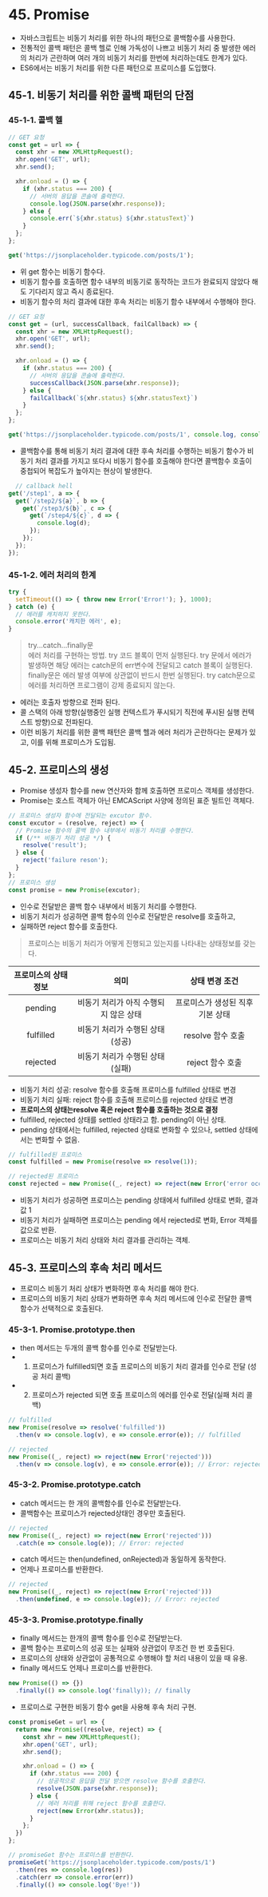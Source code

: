 # 45. Promise

- 자바스크립트는 비동기 처리를 위한 하나의 패턴으로 콜백함수를 사용한다.
- 전통적인 콜백 패턴은 콜백 헬로 인해 가독성이 나쁘고 비동기 처리 중 발생한 에러의 처리가 곤란하며 여러 개의 비동기 처리를 한번에 처리하는데도 한계가 있다.
- ES6에서는 비동기 처리를 위한 다른 패턴으로 프로미스를 도입했다.

## 45-1. 비동기 처리를 위한 콜백 패턴의 단점

### 45-1-1. 콜백 헬

```javascript
// GET 요청
const get = url => {
  const xhr = new XMLHttpRequest();
  xhr.open('GET', url);
  xhr.send();

  xhr.onload = () => {
    if (xhr.status === 200) {
      // 서버의 응답을 콘솔에 출력한다.
      console.log(JSON.parse(xhr.response));
    } else {
      console.err(`${xhr.status} ${xhr.statusText}`)
    }
  };
};

get('https://jsonplaceholder.typicode.com/posts/1');
```

- 위 get 함수는 비동기 함수다.
- 비동기 함수를 호출하면 함수 내부의 비동기로 동작하는 코드가 완료되지 않았다 해도 기다리지 않고 즉시 종료된다.
- 비동기 함수의 처리 결과에 대한 후속 처리는 비동기 함수 내부에서 수행해야 한다.

```javascript
// GET 요청
const get = (url, successCallback, failCallback) => {
  const xhr = new XMLHttpRequest();
  xhr.open('GET', url);
  xhr.send();

  xhr.onload = () => {
    if (xhr.status === 200) {
      // 서버의 응답을 콘솔에 출력한다.
      successCallback(JSON.parse(xhr.response));
    } else {
      failCallback(`${xhr.status} ${xhr.statusText}`)
    }
  };
};

get('https://jsonplaceholder.typicode.com/posts/1', console.log, console.error);
```

- 콜백함수를 통해 비동기 처리 결과에 대한 후속 처리를 수행하는 비동기 함수가 비동기 처리 결과를 가지고 또다시 비동기 함수를 호출해야 한다면 콜백함수 호출이 중첩되어 복잡도가 높아지는 현상이 발생한다.

```javascript
  // callback hell
get('/step1', a => {
  get(`/step2/${a}`, b => {
    get(`/step3/${b}`, c => {
      get(`/step4/${c}`, d => {
        console.log(d);
      });
    });
  });
});
```

### 45-1-2. 에러 처리의 한계

```javascript
try {
  setTimeout(() => { throw new Error('Error!'); }, 1000);
} catch (e) {
  // 에러를 캐치하지 못한다.
  console.error('캐치한 에러', e);
}
```

> try...catch...finally문  
> 에러 처리를 구현하는 방법. try 코드 블록이 먼저 실행된다. try 문에서 에러가 발생하면 해당 에러는 catch문의 err변수에 전달되고 catch 블록이 실행된다.  
> finally문은 에러 발생 여부에 상관없이 반드시 한번 실행된다. try catch문으로 에러를 처리하면 프로그램이 강제 종료되지 않는다.

- 에러는 호출자 방향으로 전파 된다.
- 콜 스택의 아래 방향(실행중인 실행 컨텍스트가 푸시되기 직전에 푸시된 실행 컨텍스트 방향)으로 전파된다.
- 이런 비동기 처리를 위한 콜백 패턴은 콜백 헬과 에러 처리가 곤란하다는 문제가 있고, 이를 위해 프로미스가 도입됨.

## 45-2. 프로미스의 생성

- Promise 생성자 함수를 new 연산자와 함께 호출하면 프로미스 객체를 생성한다.
- Promise는 호스트 객체가 아닌 EMCAScript 사양에 정의된 표준 빌트인 객체다.

```javascript
// 프로미스 생성자 함수에 전달되는 excutor 함수.
const excutor = (resolve, reject) => {
  // Promise 함수의 콜백 함수 내부에서 비동기 처리를 수행한다.
  if (/** 비동기 처리 성공 */) {
    resolve('result');
  } else {
    reject('failure reson');
  }
};
// 프로미스 생성
const promise = new Promise(excutor);
```

- 인수로 전달받은 콜백 함수 내부에서 비동기 처리를 수행한다.
- 비동기 처리가 성공하면 콜백 함수의 인수로 전달받은 resolve를 호출하고,
- 실패하면 reject 함수를 호출한다.

> 프로미스는 비동기 처리가 어떻게 진행되고 있는지를 나타내는 상태정보를 갖는다.

|프로미스의 상태 정보|의미|상태 변경 조건|
|:------------------:|:--:|:------------:|
|pending|비동기 처리가 아직 수행되지 않은 상태|프로미스가 생성된 직후 기본 상태|
|fulfilled|비동기 처리가 수행된 상태(성공)|resolve 함수 호출|
|rejected|비동기 처리가 수행된 상태(실패)|reject 함수 호출|

- 비동기 처리 성공: resolve 함수를 호출해 프로미스를 fulfilled 상태로 변경
- 비동기 처리 실패: reject 함수를 호출해 프로미스를 rejected 상태로 변경
- **프로미스의 상태는resolve 혹은 reject 함수를 호출하는 것으로 결정**
- fulfilled, rejected 상태를 settled 상태라고 함. pending이 아닌 상태.
- pending 상태에서는 fulfilled, rejected 상태로 변화할 수 있으나, settled 상태에서는 변화할 수 없음.

```javascript
// fulfilled된 프로미스
const fulfilled = new Promise(resolve => resolve(1));

// rejected된 프로미스
const rejected = new Promise((_, reject) => reject(new Error('error occurred')));
```

- 비동기 처리가 성공하면 프로미스는 pending 상태에서 fulfilled 상태로 변화, 결과값 1
- 비동기 처리가 실패하면 프로미스는 pending 에서 rejected로 변화, Error 객체를 값으로 반환.
- 프로미스는 비동기 처리 상태와 처리 결과를 관리하는 객체.

## 45-3. 프로미스의 후속 처리 메서드

- 프로미스 비동기 처리 상태가 변화하면 후속 처리를 해야 한다.
- 프로미스의 비동기 처리 상태가 변화하면 후속 처리 메서드에 인수로 전달한 콜백 함수가 선택적으로 호출된다.

### 45-3-1. Promise.prototype.then

- then 메서드는 두개의 콜백 함수를 인수로 전달받는다.
- 1) 프로미스가 fulfilled되면 호출 프로미스의 비동기 처리 결과를 인수로 전달 (성공 처리 콜백)
- 2) 프로미스가 rejected 되면 호출 프로미스의 에러를 인수로 전달(실패 처리 콜백)

```javascript
// fulfilled
new Promise(resolve => resolve('fulfilled'))
  .then(v => console.log(v), e => console.error(e)); // fulfilled

// rejected
new Promise((_, reject) => reject(new Error('rejected')))
  .then(v => console.log(v), e => console.error(e)); // Error: rejected
```

### 45-3-2. Promise.prototype.catch

- catch 메서드는 한 개의 콜백함수를 인수로 전달받는다.
- 콜백함수는 프로미스가 rejected상태인 경우만 호출된다.

```javascript
// rejected
new Promise((_, reject) => reject(new Error('rejected')))
  .catch(e => console.log(e)); // Error: rejected
```

- catch 메서드는 then(undefined, onRejected)과 동일하게 동작한다.
- 언제나 프로미스를 반환한다.

```javascript
// rejected
new Promise((_, reject) => reject(new Error('rejected')))
  .then(undefined, e => console.log(e)); // Error: rejected
```

### 45-3-3. Promise.prototype.finally

- finally 메서드는 한개의 콜백 함수를 인수로 전달받는다.
- 콜백 함수는 프로미스의 성공 또는 실패와 상관없이 무조건 한 번 호출된다.
- 프로미스의 상태와 상관없이 공통적으로 수행해야 할 처리 내용이 있을 때 유용.
- finally 메서드도 언제나 프로미스를 반환한다.

```javascript
new Promise(() => {})
  .finally(() => console.log('finally)); // finally
```

- 프로미스로 구현한 비동기 함수 get을 사용해 후속 처리 구현.

```javascript
const promiseGet = url => {
  return new Promise((resolve, reject) => {
    const xhr = new XMLHttpRequest();
    xhr.open('GET', url);
    xhr.send();

    xhr.onload = () => {
      if (xhr.status === 200) {
        // 성공적으로 응답을 전달 받으면 resolve 함수를 호출한다.
        resolve(JSON.parse(xhr.response));
      } else {
        // 에러 처리를 위해 reject 함수를 호출한다.
        reject(new Error(xhr.status));
      }
    };
  })
};

// promiseGet 함수는 프로미스를 반환한다.
promiseGet('https://jsonplaceholder.typicode.com/posts/1')
  .then(res => console.log(res))
  .catch(err => console.error(err))
  .finally(() => console.log('Bye!'))

```